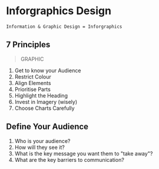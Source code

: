 # Inforgraphics Design

    Information & Graphic Design = Inforgraphics

## 7 Principles

> GRAPHIC

1. Get to know your Audience
2. Restrict Colour
3. Align Elements
4. Prioritise Parts
5. Highlight the Heading
6. Invest in Imagery (wisely)
7. Choose Charts Carefully

## Define Your Audience

1. Who is your audience?
2. How will they see it?
3. What is the key message you want them to "take away"?
4. What are the key barriers to communication?
